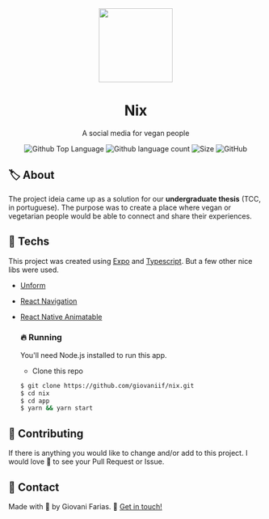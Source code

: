 <div align="center">
  <img src="https://ik.imagekit.io/giovaniif/logo_hkPqOvBfH.png" height="146">

  <h1>Nix</h1>
  <p>A social media for vegan people</p>
</div>

<div margin="10px 0" align="center">
    <img alt="Github Top Language" src="https://img.shields.io/github/languages/top/giovaniif/nix">
    <img alt="Github language count" src="https://img.shields.io/github/languages/count/giovaniif/nix">
    <img alt="Size" src="https://img.shields.io/github/repo-size/giovaniif/nix">
    <img alt="GitHub" src="https://img.shields.io/github/license/giovaniif/nix">
</div>

<h2>🏷️ About</h2>

The project ideia came up as a solution for our **undergraduate thesis** (TCC, in portuguese). The purpose was to create a place where vegan or vegetarian people would be able to connect and share their experiences.

<h2>🚀 Techs</h2>

This project was created using [Expo](https://github.com/expo/expo) and [Typescript](https://github.com/microsoft/typescript). But a few other nice libs were used.

- [Unform](https://github.com/unform/unform)
- [React Navigation](https://github.com/react-navigation/react-navigation)
- [React Native Animatable](https://github.com/oblador/react-native-animatable)

  <h3>🔥 Running</h3>

  You'll need Node.js installed to run this app.

  - Clone this repo

  ```bash
  $ git clone https://github.com/giovaniif/nix.git
  $ cd nix
  $ cd app
  $ yarn && yarn start
  ```

<h2>🍻 Contributing</h2>

If there is anything you would like to change and/or add to this project. I would love 💜 to see your Pull Request or Issue.

<h2>💬 Contact</h2>

Made with 💜 by Giovani Farias. 👋 [Get in touch!](https://www.linkedin.com/in/giovani-ricco-farias-b97316186/)
